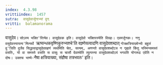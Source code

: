 ```yaml
---
index:  4.3.98
vrittiindex:  1457
sutra:  वासुदेवार्जुनाभ्यां वुन्
vritti:  balamanorama 
---
```


वासुदेव। `सोऽस्य भक्ति'रित्येव। वासुदेवक इति। वासुदेवो भक्तिरस्येति विग्रहः। एवमर्जुनकः। ननु वसुदेवस्यापत्य'मित्यर्थे `ऋष्यन्धकवृष्णिकुरुभ्यश्चे'ति वाष्र्णेयत्वादणि वासुदेवशब्दात् `गोत्रक्षत्रियाख्येभ्यो बहुलं वु'ञिति वुञैव सिद्धत्वाद्वासुदेवग्रहणं व्यर्थमिति चेत्, सत्यम्, अणन्तो वासुदेवशब्दोऽत्र न गृह्यते किंतु यस्मिन्समस्तं वसति, यो वा समस्ते वसति स वासुः स चासौ देवश्चेति व्युत्पत्त्या वासुदेवशब्दोऽयं भगवति योगरूढ एवेति न दोषः। उक्तच भाष्ये-`नैषा क्षत्रियाख्या, संज्ञैषा तत्रभवतः' इति। 

